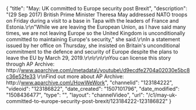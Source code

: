 {
    "title": "May: UK committed to Europe security post Brexit",
    "description": "(29 Sep 2017) British Prime Minister Theresa May addressed NATO troops on Friday during a visit to a base in Tapa with the leaders of France and Estonia.\r\n\"While we are leaving the European Union, as I have said many times, we are not leaving Europe so the United Kingdom is unconditionally committed to maintaining Europe's security,\" she said.\r\nIn a statement issued by her office on Thursday, she insisted on Britain's unconditional commitment to the defence and security of Europe despite the plans to leave the EU by March 29, 2019.\r\n\r\n\r\nYou can license this story through AP Archive: http:\/\/www.aparchive.com\/metadata\/youtube\/d9ecdfe2704a02030e5bc8c36e52fe33 \r\nFind out more about AP Archive: http:\/\/www.aparchive.com\/HowWeWork",
    "channelid": "123184222",
    "videoid": "123186822",
    "date_created": "1507101796",
    "date_modified": "1508436477",
    "type": "",
    "layout": "channelVideo",
    "url": "\/c1\/may-uk-committed-to-europe-security-post-brexit\/123184222-123186822"
}